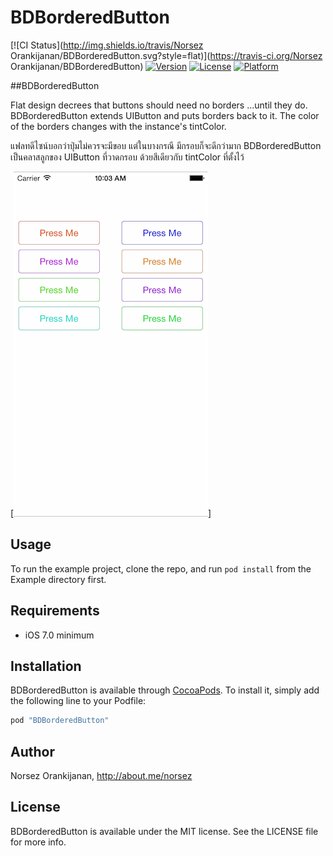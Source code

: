 # BDBorderedButton

[![CI Status](http://img.shields.io/travis/Norsez Orankijanan/BDBorderedButton.svg?style=flat)](https://travis-ci.org/Norsez Orankijanan/BDBorderedButton)
[![Version](https://img.shields.io/cocoapods/v/BDBorderedButton.svg?style=flat)](http://cocoapods.org/pods/BDBorderedButton)
[![License](https://img.shields.io/cocoapods/l/BDBorderedButton.svg?style=flat)](http://cocoapods.org/pods/BDBorderedButton)
[![Platform](https://img.shields.io/cocoapods/p/BDBorderedButton.svg?style=flat)](http://cocoapods.org/pods/BDBorderedButton)

##BDBorderedButton

Flat design decrees that buttons should need no borders …until they do. BDBorderedButton extends UIButton and puts borders back to it. The color of the borders changes with the instance's tintColor.

แฟลทดีไซน์บอกว่าปุ่มไม่ควรจะมีขอบ แต่ในบางกรณี มีกรอบก็จะดีกว่ามาก BDBorderedButton เป็นคลาสลูกของ UIButton ที่วาดกรอบ ด้วยสีเดียวกับ tintColor ที่ตั้งไว้

[![Screenshot](https://github.com/norsez/BDBorderedButton/blob/master/screenshot.png)]
## Usage

To run the example project, clone the repo, and run `pod install` from the Example directory first.

## Requirements

- iOS 7.0 minimum

## Installation

BDBorderedButton is available through [CocoaPods](http://cocoapods.org). To install
it, simply add the following line to your Podfile:

```ruby
pod "BDBorderedButton"
```

## Author

Norsez Orankijanan, http://about.me/norsez

## License

BDBorderedButton is available under the MIT license. See the LICENSE file for more info.
